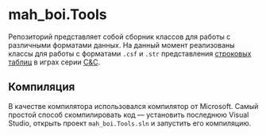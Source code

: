 # mah_boi.Tools
Репозиторий представляет собой сборник классов для работы с различными форматами данных. На данный момент реализованы классы для работы с форматами `.csf` и `.str` представления [строковых таблиц](https://modenc.renegadeprojects.com/CSF_File_Format) в играх серии [C&C](https://ru.wikipedia.org/wiki/Command_%26_Conquer).
## Компиляция
В качестве компилятора использовался компилятор от Microsoft. Самый простой способ скомпилировать код — установить последнюю Visual Studio, открыть проект `mah_boi.Tools.sln` и запустить его компиляцию.

